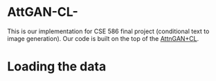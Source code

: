 # AttGAN-CL-

This is our implementation for CSE 586 final project (conditional text to image generation). Our code is built on the top of the [AttnGAN+CL](https://github.com/huiyegit/T2I_CL). 

# Loading the data
